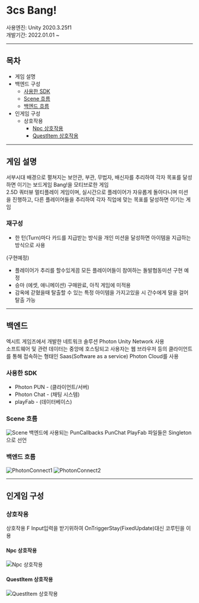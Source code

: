 # 3cs Bang!  

사용엔진: Unity 2020.3.25f1  
개발기간: 2022.01.01 ~

---
## 목차

+ 게임 설명
+ 백엔드 구성  
  * [사용한 SDK](#사용한-SDK)  
  * [Scene 흐름](#Scene-흐름)  
  * [백엔드 흐름](#백엔드-흐름)  
+ 인게임 구성
  * 상호작용
    - [Npc 상호작용](#Npc-상호작용)  
    - [QuestItem 상호작용](#QuestItem-상호작용)  

---
## 게임 설명  
서부시대 배경으로 펼쳐지는 보안관, 부관, 무법자, 배신자를 추리하여 각자 목표를 달성하면 이기는 보드게임 Bang!을 모티브로한 게임  
2.5D 쿼터뷰 멀티플레이 게임이며, 실시간으로 플레이어가 자유롭게 돌아다니며 미션을 진행하고, 다른 플레이어들을 추리하여 각자 직업에 맞는 목표를 달성하면 이기는 게임

### 재구성  
+ 한 턴(Turn)마다 카드를 지급받는 방식을 개인 미션을 달성하면 아이템을 지급하는 방식으로 사용  


(구현예정)
+ 플레이어가 추리를 할수있게끔 모든 플레이어들이 참여하는 돌발협동미션 구현 예정  
+ 승마 (에셋, 애니메이션) 구매완료, 아직 게임에 미적용  
+ 감옥에 갇혔을때 탈출할 수 있는 특정 아이템을 가지고있을 시 간수에게 말을 걸어 탈출 가능   

---
## 백엔드 

엑시트 게임즈에서 개발한 네트워크 솔루션 Photon Unity Network 사용  
소프트웨어 및 관련 데이터는 중앙에 호스팅되고 사용자는 웹 브라우저 등의 클라이언트를 통해 접속하는 형태인 Saas(Software as a service) Photon Cloud를 사용  

### 사용한 SDK
+ Photon PUN - (클라이언트/서버)
+ Photon Chat - (채팅 시스템)
+ playFab - (데이터베이스)

### Scene 흐름

![Scene](https://drive.google.com/uc?export=view&id=1rxi3rNfg41JVnqnuS7guwVQw0nhaKJJo)
백엔드에 사용되는 PunCallbacks PunChat PlayFab 파일들은 Singleton으로 선언

### 백엔드 흐름
![PhotonConnect1](https://drive.google.com/uc?export=view&id=1oL-mmjmCgdyl8P8My4MaNHJFgq5-JQHz)
![PhotonConnect2](https://drive.google.com/uc?export=view&id=1anRfcLVgx86pvEYS3RUqlCLzppGlJGea)

---
## 인게임 구성  

### 상호작용
상호작용 F Input입력을 받기위하여 OnTriggerStay(FixedUpdate)대신 코루틴을 이용

#### Npc 상호작용
![Npc 상호작용](https://drive.google.com/uc?export=view&id=17GbIGYF6dSyMX4dLjkRGlCRa1SSav7IG)  

#### QuestItem 상호작용  
![QuestItem 상호작용](https://drive.google.com/uc?export=view&id=17GN8L-5i3yGx9ESL-ip2Xo6xCQx1cwYA)  
